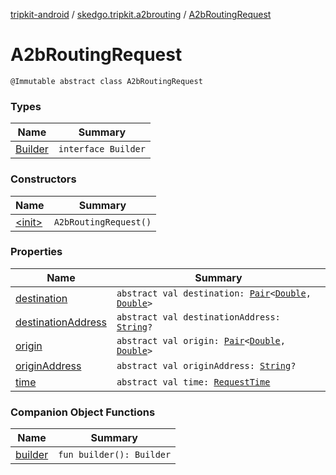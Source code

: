 [tripkit-android](../../index.md) / [skedgo.tripkit.a2brouting](../index.md) / [A2bRoutingRequest](./index.md)

# A2bRoutingRequest

`@Immutable abstract class A2bRoutingRequest`

### Types

| Name | Summary |
|---|---|
| [Builder](-builder/index.md) | `interface Builder` |

### Constructors

| Name | Summary |
|---|---|
| [&lt;init&gt;](-init-.md) | `A2bRoutingRequest()` |

### Properties

| Name | Summary |
|---|---|
| [destination](destination.md) | `abstract val destination: `[`Pair`](https://kotlinlang.org/api/latest/jvm/stdlib/kotlin/-pair/index.html)`<`[`Double`](https://kotlinlang.org/api/latest/jvm/stdlib/kotlin/-double/index.html)`, `[`Double`](https://kotlinlang.org/api/latest/jvm/stdlib/kotlin/-double/index.html)`>` |
| [destinationAddress](destination-address.md) | `abstract val destinationAddress: `[`String`](https://kotlinlang.org/api/latest/jvm/stdlib/kotlin/-string/index.html)`?` |
| [origin](origin.md) | `abstract val origin: `[`Pair`](https://kotlinlang.org/api/latest/jvm/stdlib/kotlin/-pair/index.html)`<`[`Double`](https://kotlinlang.org/api/latest/jvm/stdlib/kotlin/-double/index.html)`, `[`Double`](https://kotlinlang.org/api/latest/jvm/stdlib/kotlin/-double/index.html)`>` |
| [originAddress](origin-address.md) | `abstract val originAddress: `[`String`](https://kotlinlang.org/api/latest/jvm/stdlib/kotlin/-string/index.html)`?` |
| [time](time.md) | `abstract val time: `[`RequestTime`](../-request-time/index.md) |

### Companion Object Functions

| Name | Summary |
|---|---|
| [builder](builder.md) | `fun builder(): Builder` |
